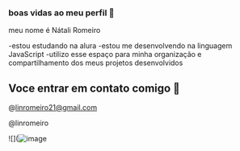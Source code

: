 ### boas vidas ao meu perfil 🖤

meu nome é Nátali Romeiro

-estou estudando na alura
-estou me desenvolvendo na linguagem JavaScript
-utilizo esse espaço para minha organização e compartilhamento dos meus projetos desenvolvidos

## Voce entrar em contato comigo 📧
@linromeiro21@gmail.com

@linromeiro


![](![image](https://github.com/nataliromeiro/nataliromeiro/assets/169815809/fc5e9806-20a4-46c7-81b9-8f0d082c9eae)
